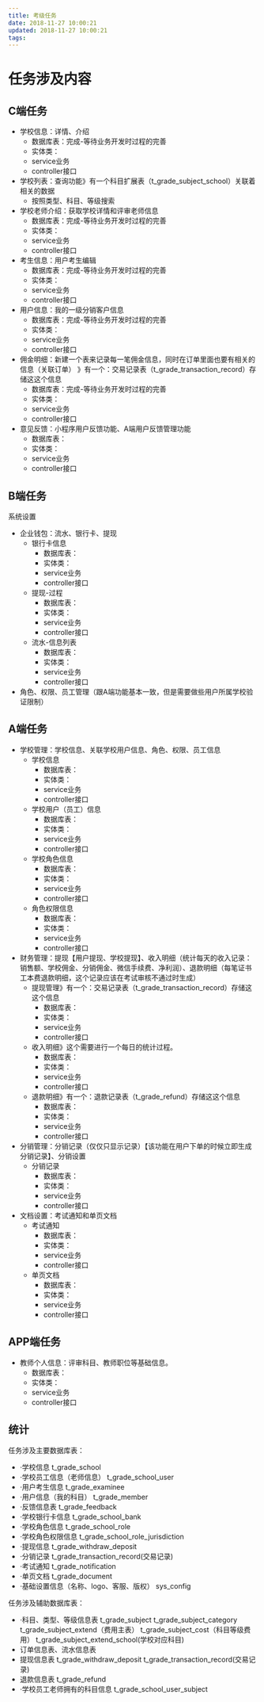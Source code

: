 ```yaml
---
title: 考级任务
date: 2018-11-27 10:00:21
updated: 2018-11-27 10:00:21
tags:
---
```

# 任务涉及内容

## C端任务
- 学校信息：详情、介绍
	- 数据库表：完成-等待业务开发时过程的完善
	- 实体类：
	- service业务
	- controller接口
- 学校列表：查询功能》有一个科目扩展表（t_grade_subject_school）关联着相关的数据
	- 按照类型、科目、等级搜索
- 学校老师介绍：获取学校详情和评审老师信息
	- 数据库表：完成-等待业务开发时过程的完善
	- 实体类：
	- service业务
	- controller接口
- 考生信息：用户考生编辑
	- 数据库表：完成-等待业务开发时过程的完善
	- 实体类：
	- service业务
	- controller接口
- 用户信息：我的一级分销客户信息
	- 数据库表：完成-等待业务开发时过程的完善
	- 实体类：
	- service业务
	- controller接口
- 佣金明细：新建一个表来记录每一笔佣金信息，同时在订单里面也要有相关的信息（关联订单）
》有一个：交易记录表（t_grade_transaction_record）存储这这个信息
	- 数据库表：完成-等待业务开发时过程的完善
	- 实体类：
	- service业务
	- controller接口
- 意见反馈：小程序用户反馈功能、A端用户反馈管理功能
	- 数据库表：
	- 实体类：
	- service业务
	- controller接口

## B端任务
系统设置

- 企业钱包：流水、银行卡、提现
	- 银行卡信息
		- 数据库表：
		- 实体类：
		- service业务
		- controller接口
	- 提现-过程
		- 数据库表：
		- 实体类：
		- service业务
		- controller接口
	- 流水-信息列表
		- 数据库表：
		- 实体类：
		- service业务
		- controller接口
- 角色、权限、员工管理（跟A端功能基本一致，但是需要做些用户所属学校验证限制）

## A端任务
- 学校管理：学校信息、关联学校用户信息、角色、权限、员工信息
	- 学校信息
		- 数据库表：
		- 实体类：
		- service业务
		- controller接口
	- 学校用户（员工）信息
		- 数据库表：
		- 实体类：
		- service业务
		- controller接口
	- 学校角色信息
		- 数据库表：
		- 实体类：
		- service业务
		- controller接口
	- 角色权限信息
		- 数据库表：
		- 实体类：
		- service业务
		- controller接口
- 财务管理：提现【用户提现、学校提现】、收入明细（统计每天的收入记录：销售额、学校佣金、分销佣金、微信手续费、净利润）、退款明细（每笔证书工本费退款明细，这个记录应该在考试审核不通过时生成）
	- 提现管理》有一个：交易记录表（t_grade_transaction_record）存储这这个信息
		- 数据库表：
		- 实体类：
		- service业务
		- controller接口
	- 收入明细》这个需要进行一个每日的统计过程。
		- 数据库表：
		- 实体类：
		- service业务
		- controller接口
	- 退款明细》有一个：退款记录表（t_grade_refund）存储这这个信息
		- 数据库表：
		- 实体类：
		- service业务
		- controller接口
- 分销管理：分销记录（仅仅只显示记录）【该功能在用户下单的时候立即生成分销记录】、分销设置
	- 分销记录
		- 数据库表：
		- 实体类：
		- service业务
		- controller接口
- 文档设置：考试通知和单页文档
	- 考试通知
		- 数据库表：
		- 实体类：
		- service业务
		- controller接口
	- 单页文档
		- 数据库表：
		- 实体类：
		- service业务
		- controller接口

## APP端任务

- 教师个人信息：评审科目、教师职位等基础信息。
	- 数据库表：
	- 实体类：
	- service业务
	- controller接口

## 统计
任务涉及主要数据库表：

- ·学校信息 t_grade_school
- ·学校员工信息（老师信息） t_grade_school_user
- ·用户考生信息 t_grade_examinee
- ·用户信息（我的科目） t_grade_member
- ·反馈信息表 t_grade_feedback
- ·学校银行卡信息 t_grade_school_bank
- ·学校角色信息 t_grade_school_role
- ·学校角色权限信息 t_grade_school_role_jurisdiction
- ·提现信息 t_grade_withdraw_deposit
- ·分销记录 t_grade_transaction_record(交易记录)
- ·考试通知 t_grade_notification
- ·单页文档 t_grade_document
- ·基础设置信息（名称、logo、客服、版权） sys_config

任务涉及辅助数据库表：

- ·科目、类型、等级信息表 t_grade_subject  t_grade_subject_category  t_grade_subject_extend（费用主表）  t_grade_subject_cost（科目等级费用） t_grade_subject_extend_school(学校对应科目)
- 订单信息表、流水信息表
- 提现信息表 t_grade_withdraw_deposit  t_grade_transaction_record(交易记录)
- 退款信息表 t_grade_refund
- ·学校员工老师拥有的科目信息 t_grade_school_user_subject